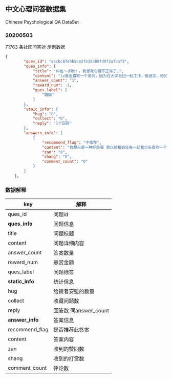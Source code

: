## 中文心理问答数据集  
Chinese Psychological QA DataSet



### 20200503
71763 条社区问答对
示例数据
```  json
{
        "ques_id": "eccbc87e4b5ce2fe28308fd9f2a7baf3",
        "ques_info": {
            "title": "纠结～求助！，我想我心理不正常了…",
            "content": "lz最近喜欢一个男的，因为在大学社团一起工作，很迷恋，他的幽默风趣，他的踏实稳重… \r\n重点是！我现在有对象，因为大一的时候和高中的对象分了后随便找的一个，不是很喜欢也不是很讨厌的那种，只是不喜欢一个人那么寂寞… \r\n重点是！我现在喜欢的男的也有对象，据打听也是刚在一起的… \r\n很久都没有那么喜欢一个人了，以为自己再也找不到这种感觉了，现在满脑子都是他，也不知道该怎么面对我现在的对象了…哎，我怎么可以这",
            "answer_count": "1",
            "reward_num": -1,
            "ques_label": [
                "婚姻"
            ]
        },
        "staic_info": {
            "hug": "0",
            "collect": "0",
            "reply": "1个回答"
        },
        "answers_info": [
            {
                "recommend_flag": "不推荐",
                "content": "我想只是一种好感喔 我以前和前任在一起我也有喜欢一个男生 心理上单纯的喜欢 对方也有女友 是那种知道不可能一起但默默喜欢 也纠结我好久。所以我想你应该是一样 还有 如果还是不那么喜欢你男友的话不妨考虑清楚？不要为了寂寞就一起 也不能伤害他呀。纯粹建议\n",
                "zan": "0",
                "shang": "0",
                "comment_count": "0"
            }
        ]
    },
```
### 数据解释

|key| 解释|
|----|----|
|ques_id| 问题id|
|**ques_info**| 问题信息|
|title| 问题标题|
|content|问题详细内容|
|answer_count| 答案数量|
|reward_num|悬赏金额|
|ques_label|问题标签|
|**static_info**|统计信息|
|hug|给提者安慰的数量|
|collect|收藏问题数|
|reply|回答数 同answer_count|
|**answer_info**|答案信息|
|recommend_flag|是否推荐此答案|
|content|答案内容|
|zan|收到的赞同数|
|shang|收到的打赏数|
|comment_count|评论数|

